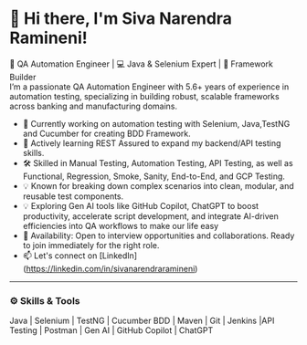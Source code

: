 # 👋 Hi there, I'm Siva Narendra Ramineni!

🎯 QA Automation Engineer | 💻 Java & Selenium Expert | 🧪 Framework Builder  
I’m a passionate QA Automation Engineer with 5.6+ years of experience in automation testing, specializing in building robust, scalable frameworks across banking and manufacturing domains.

- 🔭 Currently working on automation testing with Selenium, Java,TestNG and Cucumber for creating BDD Framework.
- 🌱 Actively learning REST Assured to expand my backend/API testing skills.
- 🛠️ Skilled in Manual Testing, Automation Testing, API Testing, as well as Functional, Regression, Smoke, Sanity, End-to-End, and GCP Testing.
- 💡 Known for breaking down complex scenarios into clean, modular, and reusable test components.
- 💡 Exploring Gen AI tools like GitHub Copilot, ChatGPT to boost productivity, accelerate script development, and integrate AI-driven efficiencies into QA workflows to make our life easy
- 📅 Availability: Open to interview opportunities and collaborations. Ready to join immediately for the right role.
- 📫 Let's connect on [LinkedIn] (https://linkedin.com/in/sivanarendraramineni)

---

### ⚙️ Skills & Tools

Java | Selenium | TestNG | Cucumber BDD | Maven | Git | Jenkins |API Testing | Postman | Gen AI | GitHub Copilot | ChatGPT
